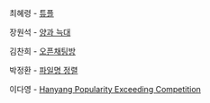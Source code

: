 최혜령 - [튜플](https://school.programmers.co.kr/learn/courses/30/lessons/64065)

장원석 - [양과 늑대](https://school.programmers.co.kr/learn/courses/30/lessons/92343)

김찬희 - [오픈채팅방](https://school.programmers.co.kr/learn/courses/30/lessons/42888)

박정환 - [파일명 정렬](https://school.programmers.co.kr/learn/courses/30/lessons/17686)

이다영 - [Hanyang Popularity Exceeding Competition](https://www.softeer.ai/practice/9495)

